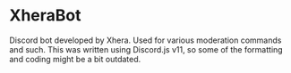 # XheraBot

Discord bot developed by Xhera. Used for various moderation commands and such.
This was written using Discord.js v11, so some of the formatting and coding might be a bit outdated.
